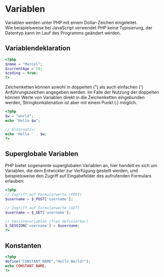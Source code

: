 # Variablen

Variablen werden unter PHP mit einem Dollar-Zeichen eingeleitet.  
Wie beispielsweise bei JavaScript verwendet PHP keine Typisierung,
der Datentyp kann im Lauf des Programms geändert werden.

## Variablendeklaration

```PHP
<?php
$name = "Marcel";
$currentAge = 20;
$coding = true;
?>
```

Zeichenketten können sowohl in doppelten (") als auch einfachen (')
Anführungszeichen angegeben werden.
Im Falle der Nutzung der doppelten können Werte von Variablen direkt in die Zeichenketten eingebunden werden, Stringkonkatenation ist aber mit einem Punkt (.) möglich.

```PHP
<?php
$w = "world";
echo "Hello $w";

// Alternativ:
echo 'Hello ' . $w;
?>
```

## Superglobale Variablen

PHP bietet sogenannte superglobalen Variablen an, hier handelt es sich um Variablen, die dem Entwickler zur Verfügung gestellt werden, und beispielsweise den Zugriff auf Eingabefelder des aufrufenden Formulars erlauben:

```PHP
<?php
// Zugriff auf Formularwerte (POST)
$username = $_POST['username'];

// Zugriff auf Formularwerte (GET)
$username = $_GET['username'];

// Sessionvariablen (frei definierbar)
$_SESSION['username'] = $username;
?>
```

## Konstanten

```PHP
<?php
define("CONSTANT_NAME","Hello World!");
echo CONSTANT_NAME;
?>
```
